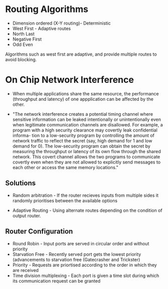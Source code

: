 # Routing Algorithms

* Dimension ordered (X-Y routing)- Deterministic
* West First - Adaptive routes 
* North Last
* Negative First 
* Odd Even 

Algorithms such as west first are adaptive, and provide multiple routes to avoid blocking.

# On Chip Network Interference

* When multiple applications share the same resource, the performance (throughput and latency) of one appplication can be affected by the other.

* "The network interference creates a potential timing channel where sensitive information can be leaked intentionally or unintentionally even when legitimate communication channels are disallowed. For example, a program with a high security clearance may covertly leak confidential informa- tion to a low-security program by controlling the amount of network traffic to reflect the secret (say, high demand for 1 and low demand for 0). The low-security program can obtain the secret by measuring the throughput or latency of its own flow through the shared network. This covert channel allows the two programs to communicate covertly even when they are not allowed to explicitly send messages to each other or access the same memory locations."
## Solutions

* Random arbitration - If the router recieves inputs from multiple sides it randomly prioritises between the available options

* Adaptive Routing - Using alternate routes depending on the condition of output router.

## Router Configuration

* Round Robin - Input ports are served in circular order and without priority
* Starvation Free - Recently served port gets the lowest priority (advancements to starvation free (Gatecrasher and Trickster)
* Priority - Requests are priortised according to the order in which they are received
* Time division multiplexing - Each port is given a time slot during which its communication request can be granted
